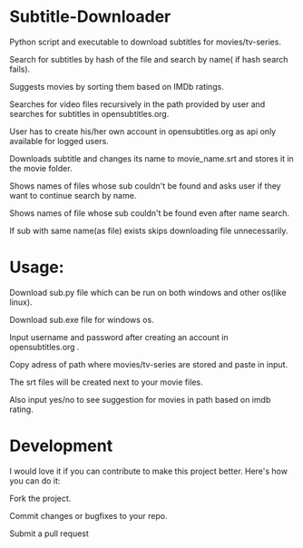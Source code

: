 # Subtitle-Downloader
Python script and executable to download subtitles for movies/tv-series.

Search for subtitles by hash of the file and search by name( if hash search fails).

Suggests movies by sorting them based on IMDb ratings.

Searches for video files recursively in the path provided by user and searches for subtitles in opensubtitles.org.

User has to create his/her own account in opensubtitles.org as api only available for logged users.

Downloads subtitle and changes its name to movie_name.srt and stores it in the movie folder.

Shows names of files whose sub couldn't be found and asks user if they want to continue search by name.

Shows names of file whose sub couldn't be found even after name search.

If sub with same name(as file) exists skips downloading file unnecessarily.

# Usage:
Download sub.py file which can be run on both windows and other os(like linux).

Download sub.exe file for windows os.

Input username and password after creating an account in opensubtitles.org .

Copy adress of path where movies/tv-series are stored and paste in input.

The srt files will be created next to your movie files.

Also input yes/no to see suggestion for movies in path based on imdb rating.

# Development
I would love it if you can contribute to make this project better. Here's how you can do it:

Fork the project.

Commit changes or bugfixes to your repo.

Submit a pull request
